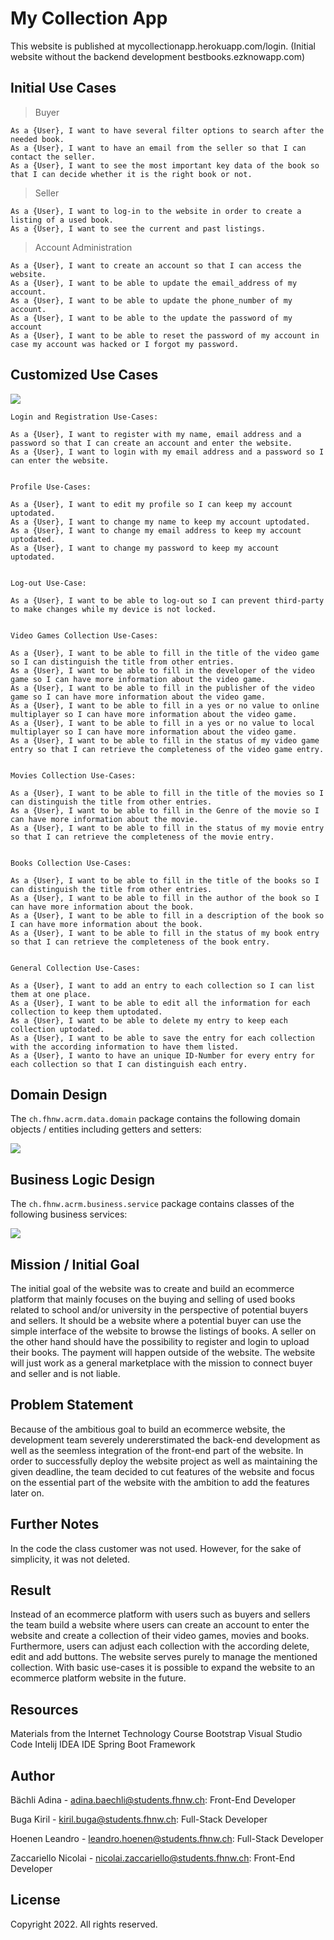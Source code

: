 # My Collection App

This website is published at mycollectionapp.herokuapp.com/login.
(Initial website without the backend development bestbooks.ezknowapp.com)

## Initial Use Cases

> Buyer
```
As a {User}, I want to have several filter options to search after the needed book. 
As a {User}, I want to have an email from the seller so that I can contact the seller. 
As a {User}, I want to see the most important key data of the book so that I can decide whether it is the right book or not.
```

>Seller
```
As a {User}, I want to log-in to the website in order to create a listing of a used book. 
As a {User}, I want to see the current and past listings.
```

>Account Administration
```
As a {User}, I want to create an account so that I can access the website. 
As a {User}, I want to be able to update the email_address of my account. 
As a {User}, I want to be able to update the phone_number of my account. 
As a {User}, I want to be able to the update the password of my account 
As a {User}, I want to be able to reset the password of my account in case my account was hacked or I forgot my password.
```

## Customized Use Cases
![](images/use-case.png)
```
Login and Registration Use-Cases:

As a {User}, I want to register with my name, email address and a password so that I can create an account and enter the website.
As a {User}, I want to login with my email address and a password so I can enter the website.


Profile Use-Cases:

As a {User}, I want to edit my profile so I can keep my account uptodated.
As a {User}, I want to change my name to keep my account uptodated.
As a {User}, I want to change my email address to keep my account uptodated.
As a {User}, I want to change my password to keep my account uptodated.


Log-out Use-Case:

As a {User}, I want to be able to log-out so I can prevent third-party to make changes while my device is not locked.


Video Games Collection Use-Cases:

As a {User}, I want to be able to fill in the title of the video game so I can distinguish the title from other entries.
As a {User}, I want to be able to fill in the developer of the video game so I can have more information about the video game.
As a {User}, I want to be able to fill in the publisher of the video game so I can have more information about the video game.
As a {User}, I want to be able to fill in a yes or no value to online multiplayer so I can have more information about the video game.
As a {User}, I want to be able to fill in a yes or no value to local multiplayer so I can have more information about the video game.
As a {User}, I want to be able to fill in the status of my video game entry so that I can retrieve the completeness of the video game entry.


Movies Collection Use-Cases:

As a {User}, I want to be able to fill in the title of the movies so I can distinguish the title from other entries.
As a {User}, I want to be able to fill in the Genre of the movie so I can have more information about the movie.
As a {User}, I want to be able to fill in the status of my movie entry so that I can retrieve the completeness of the movie entry.


Books Collection Use-Cases:

As a {User}, I want to be able to fill in the title of the books so I can distinguish the title from other entries.
As a {User}, I want to be able to fill in the author of the book so I can have more information about the book.
As a {User}, I want to be able to fill in a description of the book so I can have more information about the book.
As a {User}, I want to be able to fill in the status of my book entry so that I can retrieve the completeness of the book entry.


General Collection Use-Cases:

As a {User}, I want to add an entry to each collection so I can list them at one place.
As a {User}, I want to be able to edit all the information for each collection to keep them uptodated.
As a {User}, I want to be able to delete my entry to keep each collection uptodated.
As a {User}, I want to be able to save the entry for each collection with the according information to have them listed.
As a {User}, I wanto to have an unique ID-Number for every entry for each collection so that I can distinguish each entry.
```


## Domain Design

The `ch.fhnw.acrm.data.domain` package contains the following domain objects / entities including getters and setters:

![](images/domain-model.png)

## Business Logic Design

The `ch.fhnw.acrm.business.service` package contains classes of the following business services:

![](images/business-service.png)


## Mission / Initial Goal

The initial goal of the website was to create and build an ecommerce platform that mainly focuses on the buying and selling of used books related to school and/or university in the perspective of potential buyers and sellers. It should be a website where a potential buyer can use the simple interface of the website to browse the listings of books. A seller on the other hand should have the possibility to register and login to upload their books. The payment will happen outside of the website. The website will just work as a general marketplace with the mission to connect buyer and seller and is not liable.

## Problem Statement

Because of the ambitious goal to build an ecommerce website, the development team severely undererstimated the back-end development as well as the seemless integration of the front-end part of the website. In order to successfully deploy the website project as well as maintaining the given deadline, the team decided to cut features of the website and focus on the essential part of the website with the ambition to add the features later on.

## Further Notes

In the code the class customer was not used. However, for the sake of simplicity, it was not deleted.

## Result

Instead of an ecommerce platform with users such as buyers and sellers the team build a website where users can create an account to enter the website and create a collection of their video games, movies and books. Furthermore, users can adjust each collection with the according delete, edit and add buttons. The website serves purely to manage the mentioned collection. With basic use-cases it is possible to expand the website to an ecommerce platform website in the future.

## Resources

Materials from the Internet Technology Course
Bootstrap
Visual Studio Code
Intelij IDEA IDE
Spring Boot Framework

## Author

Bächli Adina - adina.baechli@students.fhnw.ch: Front-End Developer

Buga Kiril - kiril.buga@students.fhnw.ch: Full-Stack Developer

Hoenen Leandro - leandro.hoenen@students.fhnw.ch: Full-Stack Developer

Zaccariello Nicolai - nicolai.zaccariello@students.fhnw.ch: Front-End Developer


## License
Copyright 2022. All rights reserved.

